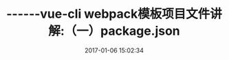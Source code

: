 ---
title: ------vue-cli webpack模板项目文件讲解:（一）package.json
date: 2017-01-06 15:02:34
categories: [vue实践]
tags: [vue,webpack]
---